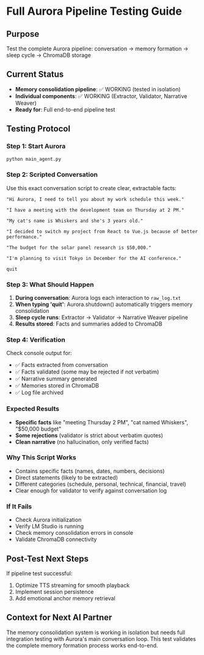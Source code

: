 # Full Aurora Pipeline Testing Guide

## Purpose
Test the complete Aurora pipeline: conversation → memory formation → sleep cycle → ChromaDB storage

## Current Status
- **Memory consolidation pipeline**: ✅ WORKING (tested in isolation)
- **Individual components**: ✅ WORKING (Extractor, Validator, Narrative Weaver)
- **Ready for**: Full end-to-end pipeline test

## Testing Protocol

### Step 1: Start Aurora
```bash
python main_agent.py
```

### Step 2: Scripted Conversation
Use this exact conversation script to create clear, extractable facts:

```
"Hi Aurora, I need to tell you about my work schedule this week."

"I have a meeting with the development team on Thursday at 2 PM."

"My cat's name is Whiskers and she's 3 years old."

"I decided to switch my project from React to Vue.js because of better performance."

"The budget for the solar panel research is $50,000."

"I'm planning to visit Tokyo in December for the AI conference."

quit
```

### Step 3: What Should Happen
1. **During conversation**: Aurora logs each interaction to `raw_log.txt`
2. **When typing 'quit'**: Aurora.shutdown() automatically triggers memory consolidation
3. **Sleep cycle runs**: Extractor → Validator → Narrative Weaver pipeline
4. **Results stored**: Facts and summaries added to ChromaDB

### Step 4: Verification
Check console output for:
- ✅ Facts extracted from conversation
- ✅ Facts validated (some may be rejected if not verbatim)
- ✅ Narrative summary generated
- ✅ Memories stored in ChromaDB
- ✅ Log file archived

### Expected Results
- **Specific facts** like "meeting Thursday 2 PM", "cat named Whiskers", "$50,000 budget"
- **Some rejections** (validator is strict about verbatim quotes)
- **Clean narrative** (no hallucination, only verified facts)

### Why This Script Works
- Contains specific facts (names, dates, numbers, decisions)
- Direct statements (likely to be extracted)
- Different categories (schedule, personal, technical, financial, travel)
- Clear enough for validator to verify against conversation log

### If It Fails
- Check Aurora initialization
- Verify LM Studio is running
- Check memory consolidation errors in console
- Validate ChromaDB connectivity

## Post-Test Next Steps
If pipeline test successful:
1. Optimize TTS streaming for smooth playback
2. Implement session persistence
3. Add emotional anchor memory retrieval

## Context for Next AI Partner
The memory consolidation system is working in isolation but needs full integration testing with Aurora's main conversation loop. This test validates the complete memory formation process works end-to-end.
